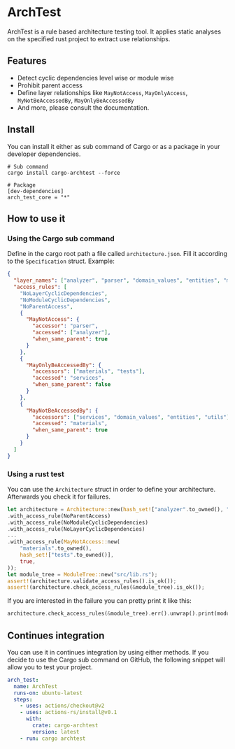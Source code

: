 # ArchTest
ArchTest is a rule based architecture testing tool. 
It applies static analyses on the specified rust project to extract use relationships.

## Features
* Detect cyclic dependencies level wise or module wise
* Prohibit parent access
* Define layer relationships like `MayNotAccess`, `MayOnlyAccess`, `MyNotBeAccessedBy`, `MayOnlyBeAccessedBy`
* And more, please consult the documentation.

## Install
You can install it either as sub command of Cargo or as a package in your developer dependencies.
```
# Sub command
cargo install cargo-archtest --force

# Package
[dev-dependencies]
arch_test_core = "*"
```

## How to use it
### Using the Cargo sub command
Define in the cargo root path a file called `architecture.json`. Fill it according to the `Specification` struct.
Example:
```json
{
  "layer_names": ["analyzer", "parser", "domain_values", "entities", "materials", "services", "tests", "utils"],
  "access_rules": [
    "NoLayerCyclicDependencies",
    "NoModuleCyclicDependencies",
    "NoParentAccess",
    {
      "MayNotAccess": {
        "accessor": "parser",
        "accessed": ["analyzer"],
        "when_same_parent": true
      }
    },
    {
      "MayOnlyBeAccessedBy": {
        "accessors": ["materials", "tests"],
        "accessed": "services",
        "when_same_parent": false
      }
    },
    {
      "MayNotBeAccessedBy": {
        "accessors": ["services", "domain_values", "entities", "utils"],
        "accessed": "materials",
        "when_same_parent": true
      }
    }
  ]
}
```

### Using a rust test
You can use the `Architecture` struct in order to define your architecture.
Afterwards you check it for failures.
```rust
let architecture = Architecture::new(hash_set!["analyzer".to_owned(), "parser".to_owned(), ...])
.with_access_rule(NoParentAccess)
.with_access_rule(NoModuleCyclicDependencies)
.with_access_rule(NoLayerCyclicDependencies)
...
.with_access_rule(MayNotAccess::new(
    "materials".to_owned(),
    hash_set!["tests".to_owned()],
    true,
));
let module_tree = ModuleTree::new("src/lib.rs");
assert!(architecture.validate_access_rules().is_ok());
assert!(architecture.check_access_rules(&module_tree).is_ok());
```
If you are interested in the failure you can pretty print it like this:
```rust
architecture.check_access_rules(&module_tree).err().unwrap().print(module_tree.tree());
```

## Continues integration
You can use it in continues integration by using either methods.
If you decide to use the Cargo sub command on GitHub, the following snippet will allow you to test your project.
```yml
arch_test:
  name: ArchTest
  runs-on: ubuntu-latest
  steps:
    - uses: actions/checkout@v2
    - uses: actions-rs/install@v0.1
      with:
        crate: cargo-archtest
        version: latest
    - run: cargo archtest
```